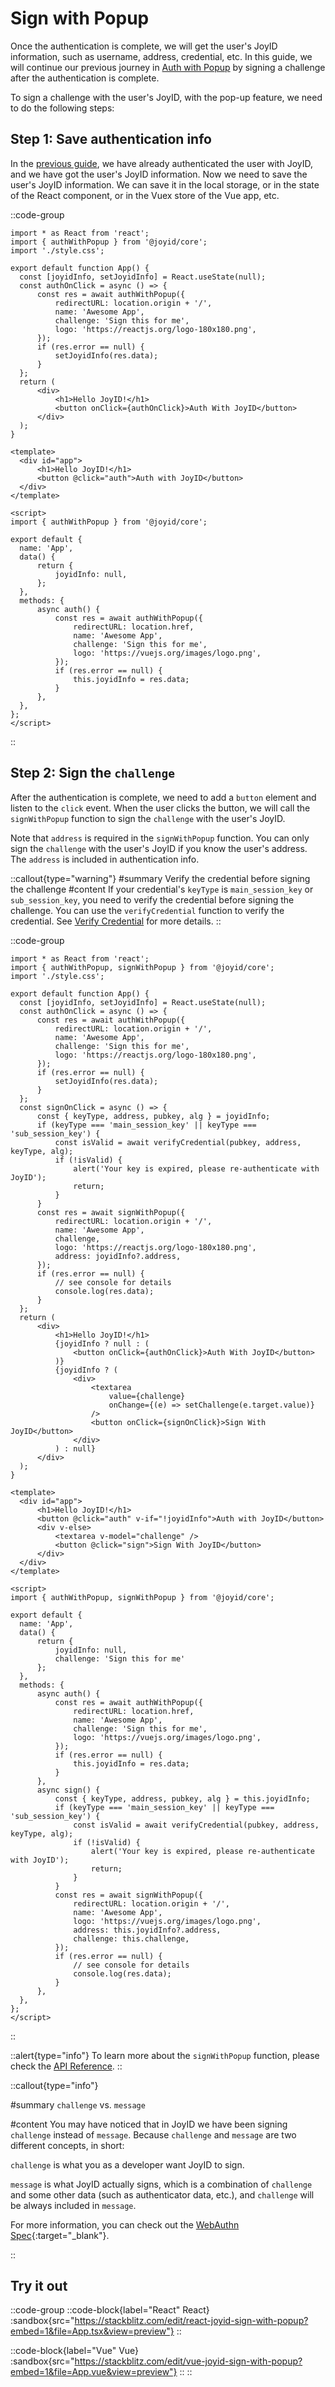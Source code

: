 # Sign with Popup

Once the authentication is complete, we will get the user's JoyID information, such as username, address, credential, etc. In this guide, we will continue our previous journey in [Auth with Popup](/guide/authentication/auth-with-popup) by signing a challenge after the authentication is complete.

To sign a challenge with the user's JoyID, with the pop-up feature, we need to do the following steps:

## Step 1: Save authentication info

In the [previous guide](/guide/authentication/auth-with-popup), we have already authenticated the user with JoyID, and we have got the user's JoyID information. Now we need to save the user's JoyID information. We can save it in the local storage, or in the state of the React component, or in the Vuex store of the Vue app, etc.

::code-group

  ```js{6,15} [React]
import * as React from 'react';
import { authWithPopup } from '@joyid/core';
import './style.css';

export default function App() {
    const [joyidInfo, setJoyidInfo] = React.useState(null);
    const authOnClick = async () => {
        const res = await authWithPopup({
            redirectURL: location.origin + '/',
            name: 'Awesome App',
            challenge: 'Sign this for me',
            logo: 'https://reactjs.org/logo-180x180.png',
        });
        if (res.error == null) {
            setJoyidInfo(res.data);
        }
    };
    return (
        <div>
            <h1>Hello JoyID!</h1>
            <button onClick={authOnClick}>Auth With JoyID</button>
        </div>
    );
}
  ```

  ```vue{13-17, 27} [Vue]
<template>
    <div id="app">
        <h1>Hello JoyID!</h1>
        <button @click="auth">Auth with JoyID</button>
    </div>
</template>

<script>
import { authWithPopup } from '@joyid/core';

export default {
    name: 'App',
    data() {
        return {
            joyidInfo: null,
        };
    },
    methods: {
        async auth() {
            const res = await authWithPopup({
                redirectURL: location.href,
                name: 'Awesome App',
                challenge: 'Sign this for me',
                logo: 'https://vuejs.org/images/logo.png',
            });
            if (res.error == null) {
                this.joyidInfo = res.data;
            }
        },
    },
};
</script>
  ```
::

## Step 2: Sign the `challenge`

After the authentication is complete, we need to add a `button` element and listen to the `click` event. When the user clicks the button, we will call the `signWithPopup` function to sign the `challenge` with the user's JoyID.

Note that `address` is required in the `signWithPopup` function. You can only sign the `challenge` with the user's JoyID if you know the user's address. The `address` is included in authentication info.

::callout{type="warning"}
#summary
Verify the credential before signing the challenge
#content
If your credential's `keyType` is `main_session_key` or `sub_session_key`, you need to verify the credential before signing the challenge. You can use the `verifyCredential` function to verify the credential. See [Verify Credential](/guide/verification/verify-credential) for more details.
::

::code-group

  ```js{18-30, 34-45} [React]
import * as React from 'react';
import { authWithPopup, signWithPopup } from '@joyid/core';
import './style.css';

export default function App() {
    const [joyidInfo, setJoyidInfo] = React.useState(null);
    const authOnClick = async () => {
        const res = await authWithPopup({
            redirectURL: location.origin + '/',
            name: 'Awesome App',
            challenge: 'Sign this for me',
            logo: 'https://reactjs.org/logo-180x180.png',
        });
        if (res.error == null) {
            setJoyidInfo(res.data);
        }
    };
    const signOnClick = async () => {
        const { keyType, address, pubkey, alg } = joyidInfo;
        if (keyType === 'main_session_key' || keyType === 'sub_session_key') {
            const isValid = await verifyCredential(pubkey, address, keyType, alg);
            if (!isValid) {
                alert('Your key is expired, please re-authenticate with JoyID');
                return;
            }
        }
        const res = await signWithPopup({
            redirectURL: location.origin + '/',
            name: 'Awesome App',
            challenge,
            logo: 'https://reactjs.org/logo-180x180.png',
            address: joyidInfo?.address,
        });
        if (res.error == null) {
            // see console for details
            console.log(res.data);
        }
    };
    return (
        <div>
            <h1>Hello JoyID!</h1>
            {joyidInfo ? null : (
                <button onClick={authOnClick}>Auth With JoyID</button>
            )}
            {joyidInfo ? (
                <div>
                    <textarea
                        value={challenge}
                        onChange={(e) => setChallenge(e.target.value)}
                    />
                    <button onClick={signOnClick}>Sign With JoyID</button>
                </div>
            ) : null}
        </div>
    );
}
  ```

  ```vue{13, 36-46} [Vue]
<template>
    <div id="app">
        <h1>Hello JoyID!</h1>
        <button @click="auth" v-if="!joyidInfo">Auth with JoyID</button>
        <div v-else>
            <textarea v-model="challenge" />
            <button @click="sign">Sign With JoyID</button>
        </div>
    </div>
</template>

<script>
import { authWithPopup, signWithPopup } from '@joyid/core';

export default {
    name: 'App',
    data() {
        return {
            joyidInfo: null,
            challenge: 'Sign this for me'
        };
    },
    methods: {
        async auth() {
            const res = await authWithPopup({
                redirectURL: location.href,
                name: 'Awesome App',
                challenge: 'Sign this for me',
                logo: 'https://vuejs.org/images/logo.png',
            });
            if (res.error == null) {
                this.joyidInfo = res.data;
            }
        },
        async sign() {
            const { keyType, address, pubkey, alg } = this.joyidInfo;
            if (keyType === 'main_session_key' || keyType === 'sub_session_key') {
                const isValid = await verifyCredential(pubkey, address, keyType, alg);
                if (!isValid) {
                    alert('Your key is expired, please re-authenticate with JoyID');
                    return;
                }
            }
            const res = await signWithPopup({
                redirectURL: location.origin + '/',
                name: 'Awesome App',
                logo: 'https://vuejs.org/images/logo.png',
                address: this.joyidInfo?.address,
                challenge: this.challenge,
            });
            if (res.error == null) {
                // see console for details
                console.log(res.data);
            }
        },
    },
};
</script>
  ```

::

::alert{type="info"}
To learn more about the `signWithPopup` function, please check the [API Reference](/api/core/sign-message-with-popup).
::

::callout{type="info"}

#summary
`challenge` vs. `message`

#content
You may have noticed that in JoyID we have been signing `challenge` instead of `message`. Because `challenge` and `message` are two different concepts, in short:

`challenge` is what you as a developer want JoyID to sign.

`message` is what JoyID actually signs, which is a combination of `challenge` and some other data (such as authenticator data, etc.), and `challenge` will be always included in `message`.

For more information, you can check out the [WebAuthn Spec](https://www.w3.org/TR/webauthn-2/#sctn-op-get-assertion){:target="_blank"}.

::

## Try it out

::code-group
  ::code-block{label="React" React}
    :sandbox{src="https://stackblitz.com/edit/react-joyid-sign-with-popup?embed=1&file=App.tsx&view=preview"}
  ::

  ::code-block{label="Vue" Vue}
    :sandbox{src="https://stackblitz.com/edit/vue-joyid-sign-with-popup?embed=1&file=App.vue&view=preview"}
  ::
::
